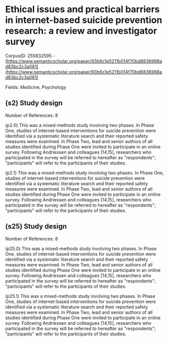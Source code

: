 # Ethical issues and practical barriers in internet-based suicide prevention research: a review and investigator survey

CorpusID: 255832595 - [https://www.semanticscholar.org/paper/93b6c1e5211b014f70bd8836988ad83bc2c3a081](https://www.semanticscholar.org/paper/93b6c1e5211b014f70bd8836988ad83bc2c3a081)

Fields: Medicine, Psychology

## (s2) Study design
Number of References: 8

(p2.0) This was a mixed-methods study involving two phases. In Phase One, studies of internet-based interventions for suicide prevention were identified via a systematic literature search and their reported safety measures were examined. In Phase Two, lead and senior authors of all studies identified during Phase One were invited to participate in an online survey. Following Andriessen and colleagues [14,15], researchers who participated in the survey will be referred to hereafter as "respondents"; "participants" will refer to the participants of their studies.

(p2.1) This was a mixed-methods study involving two phases. In Phase One, studies of internet-based interventions for suicide prevention were identified via a systematic literature search and their reported safety measures were examined. In Phase Two, lead and senior authors of all studies identified during Phase One were invited to participate in an online survey. Following Andriessen and colleagues [14,15], researchers who participated in the survey will be referred to hereafter as "respondents"; "participants" will refer to the participants of their studies.
## (s25) Study design
Number of References: 8

(p25.0) This was a mixed-methods study involving two phases. In Phase One, studies of internet-based interventions for suicide prevention were identified via a systematic literature search and their reported safety measures were examined. In Phase Two, lead and senior authors of all studies identified during Phase One were invited to participate in an online survey. Following Andriessen and colleagues [14,15], researchers who participated in the survey will be referred to hereafter as "respondents"; "participants" will refer to the participants of their studies.

(p25.1) This was a mixed-methods study involving two phases. In Phase One, studies of internet-based interventions for suicide prevention were identified via a systematic literature search and their reported safety measures were examined. In Phase Two, lead and senior authors of all studies identified during Phase One were invited to participate in an online survey. Following Andriessen and colleagues [14,15], researchers who participated in the survey will be referred to hereafter as "respondents"; "participants" will refer to the participants of their studies.
